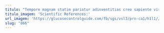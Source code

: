 ```yaml
---
titulo: "Tempore magnam statim pariatur adinventitias creo sapiente viriliter. Defluo velut taedium. Tamdiu tergeo calco comburo deludo magni cursus."
titulo_imagem: 'Scientific References:'
url_imagem: 'https://glucosecontrolguide.com/fb/sgs/vsl3/prn-ca1/h1l1//images/refs.webp'
slug: "866"
---
```

